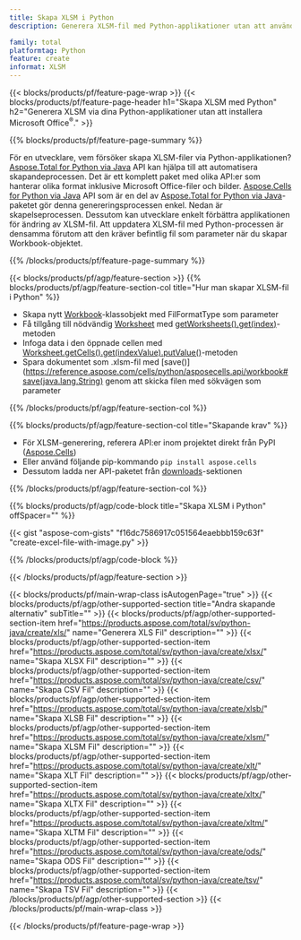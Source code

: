 ```yaml
---
title: Skapa XLSM i Python
description: Generera XLSM-fil med Python-applikationer utan att använda Microsoft Office. 

family: total
platformtag: Python
feature: create
informat: XLSM
---
```

{{< blocks/products/pf/feature-page-wrap >}}
{{< blocks/products/pf/feature-page-header h1="Skapa XLSM med Python" h2="Generera XLSM via dina Python-applikationer utan att installera Microsoft Office<sup>&reg;</sup>." >}}

{{% blocks/products/pf/feature-page-summary %}}

För en utvecklare, vem försöker skapa XLSM-filer via Python-applikationen? [Aspose.Total for Python via Java](https://products.aspose.com/total/python-java/) API kan hjälpa till att automatisera skapandeprocessen. Det är ett komplett paket med olika API:er som hanterar olika format inklusive Microsoft Office-filer och bilder. [Aspose.Cells for Python via Java](https://products.aspose.com/cells/python-java/) API som är en del av [Aspose.Total for Python via Java](https://products.aspose.com/total/python-java/)-paketet gör denna genereringsprocessen enkel. Nedan är skapelseprocessen. Dessutom kan utvecklare enkelt förbättra applikationen för ändring av XLSM-fil. Att uppdatera XLSM-fil med Python-processen är densamma förutom att den kräver befintlig fil som parameter när du skapar Workbook-objektet.

{{% /blocks/products/pf/feature-page-summary %}}

{{< blocks/products/pf/agp/feature-section >}}
{{% blocks/products/pf/agp/feature-section-col title="Hur man skapar XLSM-fil i Python" %}}

- Skapa nytt [Workbook](https://reference.aspose.com/cells/python/asposecells.api/Workbook)-klassobjekt med FilFormatType som parameter
- Få tillgång till nödvändig [Worksheet](https://reference.aspose.com/cells/python/asposecells.api/Worksheet) med [getWorksheets().get(index)](https://reference.aspose.com/cells/python/asposecells.api/workbook#Worksheets)-metoden
- Infoga data i den öppnade cellen med [Worksheet.getCells().get(indexValue).putValue()](https://reference.aspose.com/cells/python/asposecells.api/worksheet#Cells)-metoden
- Spara dokumentet som .xlsm-fil med [save()](https://reference.aspose.com/cells/python/asposecells.api/workbook#save(java.lang.String) genom att skicka filen med sökvägen som parameter

{{% /blocks/products/pf/agp/feature-section-col %}}

{{% blocks/products/pf/agp/feature-section-col title="Skapande krav" %}}

- För XLSM-generering, referera API:er inom projektet direkt från PyPI ([Aspose.Cells](https://pypi.org/project/aspose-cells/))
- Eller använd följande pip-kommando ```pip install aspose.cells``` 
- Dessutom ladda ner API-paketet från [downloads](https://releases.aspose.comcells/python-java)-sektionen 

{{% /blocks/products/pf/agp/feature-section-col %}}

{{% blocks/products/pf/agp/code-block title="Skapa XLSM i Python" offSpacer="" %}}

{{< gist "aspose-com-gists" "f16dc7586917c051564eaebbb159c63f" "create-excel-file-with-image.py" >}}

{{% /blocks/products/pf/agp/code-block %}}

{{< /blocks/products/pf/agp/feature-section >}}

{{< blocks/products/pf/main-wrap-class isAutogenPage="true" >}}
{{< blocks/products/pf/agp/other-supported-section title="Andra skapande alternativ" subTitle="" >}}
{{< blocks/products/pf/agp/other-supported-section-item href="https://products.aspose.com/total/sv/python-java/create/xls/" name="Generera XLS Fil" description="" >}}
{{< blocks/products/pf/agp/other-supported-section-item href="https://products.aspose.com/total/sv/python-java/create/xlsx/" name="Skapa XLSX Fil" description="" >}}
{{< blocks/products/pf/agp/other-supported-section-item href="https://products.aspose.com/total/sv/python-java/create/csv/" name="Skapa CSV Fil" description="" >}}
{{< blocks/products/pf/agp/other-supported-section-item href="https://products.aspose.com/total/sv/python-java/create/xlsb/" name="Skapa XLSB Fil" description="" >}}
{{< blocks/products/pf/agp/other-supported-section-item href="https://products.aspose.com/total/sv/python-java/create/xlsm/" name="Skapa XLSM Fil" description="" >}}
{{< blocks/products/pf/agp/other-supported-section-item href="https://products.aspose.com/total/sv/python-java/create/xlt/" name="Skapa XLT Fil" description="" >}}
{{< blocks/products/pf/agp/other-supported-section-item href="https://products.aspose.com/total/sv/python-java/create/xltx/" name="Skapa XLTX Fil" description="" >}}
{{< blocks/products/pf/agp/other-supported-section-item href="https://products.aspose.com/total/sv/python-java/create/xltm/" name="Skapa XLTM Fil" description="" >}}
{{< blocks/products/pf/agp/other-supported-section-item href="https://products.aspose.com/total/sv/python-java/create/ods/" name="Skapa ODS Fil" description="" >}}
{{< blocks/products/pf/agp/other-supported-section-item href="https://products.aspose.com/total/sv/python-java/create/tsv/" name="Skapa TSV Fil" description="" >}}
{{< /blocks/products/pf/agp/other-supported-section >}}
{{< /blocks/products/pf/main-wrap-class >}}

{{< /blocks/products/pf/feature-page-wrap >}}